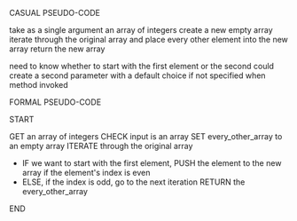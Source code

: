 CASUAL PSEUDO-CODE

take as a single argument an array of integers
create a new empty array
iterate through the original array and place every other element into the new array
return the new array

need to know whether to start with the first element or the second
could create a second parameter with a default choice if not specified when method invoked

FORMAL PSEUDO-CODE

START

GET an array of integers
CHECK input is an array
SET every_other_array to an empty array
ITERATE through the original array
  - IF we want to start with the first element, PUSH the element to the new array if the
    element's index is even
  - ELSE, if the index is odd, go to the next iteration
RETURN the every_other_array

END


